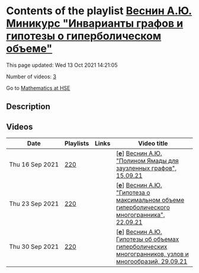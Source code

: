 # Contents of the playlist [Веснин А.Ю. Миникурс "Инварианты графов и гипотезы о гиперболическом объеме"](https://www.youtube.com/playlist?list=PLq3E5oubNNoCKPXZgIFZroIsJEZTi7wu0)

This page updated: Wed 13 Oct 2021 14:21:05

Number of videos: [3](#videos)

Go to [Mathematics at HSE](../README.md)

## Description



## Videos

|Date|Playlists|Links|Video title|
|---|---|---|---|
| Thu&nbsp;16&nbsp;Sep&nbsp;2021 | [220](../playlists/220 "Веснин А.Ю. Миникурс &#34;Инварианты графов и гипотезы о гиперболическом объеме&#34;") |  | [[**e**](https://studio.youtube.com/video/ksBG2iDDESY/edit "Edit")] [Веснин А.Ю. &#34;Полином Ямады для заузленных графов&#34;, 15.09.21](https://www.youtube.com/watch?v=ksBG2iDDESY&list=PLq3E5oubNNoCKPXZgIFZroIsJEZTi7wu0 "Курс из 3х лекций «Инварианты графов и гипотезы о гиперболическом объеме», лекция 1") |
| Thu&nbsp;23&nbsp;Sep&nbsp;2021 | [220](../playlists/220 "Веснин А.Ю. Миникурс &#34;Инварианты графов и гипотезы о гиперболическом объеме&#34;") |  | [[**e**](https://studio.youtube.com/video/4Lkt-H5-xk8/edit "Edit")] [Веснин А.Ю. &#34;Гипотеза о максимальном объеме гиперболического многогранника&#34;, 22.09.21](https://www.youtube.com/watch?v=4Lkt-H5-xk8&list=PLq3E5oubNNoCKPXZgIFZroIsJEZTi7wu0 "Курс из 3х лекций «Инварианты графов и гипотезы о гиперболическом объеме», лекция 2") |
| Thu&nbsp;30&nbsp;Sep&nbsp;2021 | [220](../playlists/220 "Веснин А.Ю. Миникурс &#34;Инварианты графов и гипотезы о гиперболическом объеме&#34;") |  | [[**e**](https://studio.youtube.com/video/OhWlk5AdPKU/edit "Edit")] [Веснин А.Ю. Гипотезы об объемах гиперболических многогранников, узлов и многообразий, 29.09.21](https://www.youtube.com/watch?v=OhWlk5AdPKU&list=PLq3E5oubNNoCKPXZgIFZroIsJEZTi7wu0 "3-я лекция миникурса Андрея Веснина &#34;Инварианты графов и гипотезы о гиперболическом объеме&#34;. Тема: Полином Йокоты для заузленных графов. Допустимые раскраски ребер тетраэдра и 6j-символ. Гипотезы о гиперболическом объеме") |
